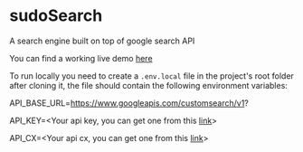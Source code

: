 # sudoSearch

A search engine built on top of google search API

You can find a working live demo [here](https://sudosearch.vercel.app/)

To run locally you need to create a `.env.local` file in the project's root folder after cloning it, the file should contain the following environment variables:

API_BASE_URL=https://www.googleapis.com/customsearch/v1? 

API_KEY=<Your api key, you can get one from this [link](https://programmablesearchengine.google.com/controlpanel/create)> 

API_CX=<Your api cx, you can get one from this [link](https://developers.google.com/custom-search/v1/introduction#identify_your_application_to_google_with_api_key)>
